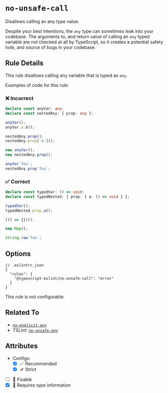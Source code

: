 # `no-unsafe-call`

Disallows calling an any type value.

Despite your best intentions, the `any` type can sometimes leak into your codebase.
The arguments to, and return value of calling an `any` typed variable are not checked at all by TypeScript, so it creates a potential safety hole, and source of bugs in your codebase.

## Rule Details

This rule disallows calling any variable that is typed as `any`.

Examples of code for this rule:

<!--tabs-->

### ❌ Incorrect

```ts
declare const anyVar: any;
declare const nestedAny: { prop: any };

anyVar();
anyVar.a.b();

nestedAny.prop();
nestedAny.prop['a']();

new anyVar();
new nestedAny.prop();

anyVar`foo`;
nestedAny.prop`foo`;
```

### ✅ Correct

```ts
declare const typedVar: () => void;
declare const typedNested: { prop: { a: () => void } };

typedVar();
typedNested.prop.a();

(() => {})();

new Map();

String.raw`foo`;
```

## Options

```jsonc
// .eslintrc.json
{
  "rules": {
    "@typescript-eslint/no-unsafe-call": "error"
  }
}
```

This rule is not configurable.

## Related To

- [`no-explicit-any`](./no-explicit-any.md)
- TSLint: [`no-unsafe-any`](https://palantir.github.io/tslint/rules/no-unsafe-any/)

## Attributes

- Configs:
  - [x] ✅ Recommended
  - [x] ✔ Strict
- [ ] 🔧 Fixable
- [x] 💭 Requires type information
